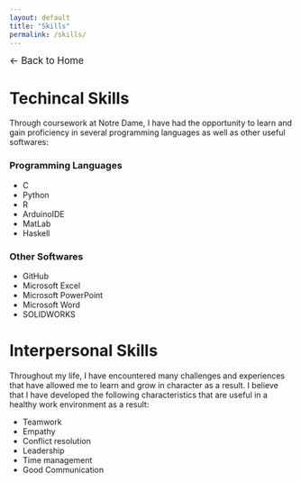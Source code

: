 ```yaml
---
layout: default
title: "Skills"
permalink: /skills/
---
```

<p><a href="/" style="text-decoration: none; font-size: 1.2em;">&#8592; Back to Home</a></p>

# Techincal Skills
Through coursework at Notre Dame, I have had the opportunity to learn and gain proficiency in several programming languages as well as other useful softwares:
### Programming Languages
- C
- Python
- R
- ArduinoIDE
- MatLab
- Haskell

### Other Softwares
- GitHub
- Microsoft Excel
- Microsoft PowerPoint
- Microsoft Word
- SOLIDWORKS

# Interpersonal Skills
Throughout my life, I have encountered many challenges and experiences that have allowed me to learn and grow in character as a result. I believe that I have developed the following characteristics that are useful in a healthy work environment as a result: 
- Teamwork
- Empathy
- Conflict resolution
- Leadership
- Time management
- Good Communication

